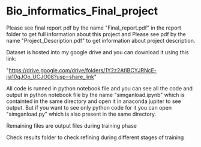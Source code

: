 # Bio_informatics_Final_project

Please see final report pdf by the name "Final_report.pdf" in the report folder to get full information about this project and Please see pdf by the name "Project_Description.pdf" to get information about project description.

Dataset is hosted into my google drive and you can download it using this link:

"https://drive.google.com/drive/folders/1Y2z2AfiBCYJRNcE-jia10qJOo_UCJO08?usp=share_link"

All code is runned in python notebook file and you can see all the code and output in python notebook file by the name "simganload.ipynb" which is containted in the same directory and open it in anaconda jupiter to see output. But if you want to see only python code for it you can open "simganload.py" which is also present in the same directory.

Remaining files are output files during training phase

Check results folder to check refining during different stages of training

